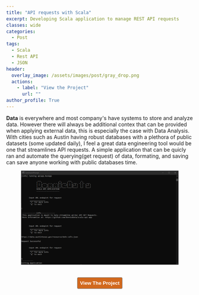 ```yaml
---
title: "API requests with Scala"
excerpt: Developing Scala application to manage REST API requests 
classes: wide
categories:
  - Post
tags:
  - Scala
  - Rest API
  - JSON
header:
  overlay_image: /assets/images/post/gray_drop.png
  actions:
    - label: "View the Project" 
      url: ""
author_profile: True 
---
```


<b>Data</b> is everywhere and most company's have systems to store and analyze data. However there will always be additional contex that can be provided when applying external data, this is especially the case with Data Analysis.
With cities such as Austin having robust databases with a plethora of public datasets (some updated daily), I feel a great data engineering tool would be one that streamlines API requests. 
A simple application that can be quicly ran and automate the querying(get request) of data, formating, and saving can save anyone working with public databases time. 

<div class="notice">
<figure class=>
  <a href="/assets/images/cmd1.PNG"><img src="/assets/images/cmd1.PNG"></a>
</figure>
  </div>
<!--[recordind]-->

<!--[future upates]-->

<br>
<div style="text-align: center; text-shadow: 3px 3px;"><a href=" "><button style="color:#FFFFFF; background-color:#D2691E; border: 1px solid gray; padding: 7px; border-radius: 3px;" type="button"
onMouseOver="this.style.color='#4787F0'"
   onMouseOut="this.style.color='#FFFFFF'"><b>View The Project</b></button></a></div>





  






